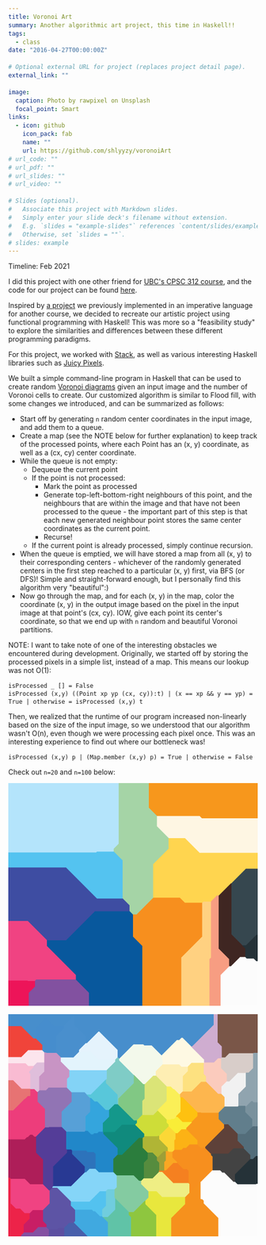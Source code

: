 ```yaml
---
title: Voronoi Art
summary: Another algorithmic art project, this time in Haskell!!
tags:
  - class
date: "2016-04-27T00:00:00Z"

# Optional external URL for project (replaces project detail page).
external_link: ""

image:
  caption: Photo by rawpixel on Unsplash
  focal_point: Smart
links:
  - icon: github
    icon_pack: fab
    name: ""
    url: https://github.com/shlyyzy/voronoiArt
# url_code: ""
# url_pdf: ""
# url_slides: ""
# url_video: ""

# Slides (optional).
#   Associate this project with Markdown slides.
#   Simply enter your slide deck's filename without extension.
#   E.g. `slides = "example-slides"` references `content/slides/example-slides.md`.
#   Otherwise, set `slides = ""`.
# slides: example
---
```


Timeline: Feb 2021

I did this project with one other friend for [UBC's CPSC 312 course](https://courses.students.ubc.ca/cs/courseschedule?pname=subjarea&tname=subj-course&dept=CPSC&course=312), and the code for our project can be found [here](https://github.com/shlyyzy/voronoiArt/tree/main).

Inspired by [a project](https://gokce-dilek.netlify.app/project/floodfill/) we previously implemented in an imperative language for another course, we decided to recreate our artistic project using functional programming with Haskell! This was more so a "feasibility study" to explore the similarities and differences between these different programming paradigms.

For this project, we worked with [Stack](https://github.com/commercialhaskell/stack), as well as various interesting Haskell libraries such as [Juicy Pixels](https://hackage.haskell.org/package/JuicyPixels-3.3.5/docs/Codec-Picture.html).

We built a simple command-line program in Haskell that can be used to create random [Voronoi diagrams](https://en.wikipedia.org/wiki/Voronoi_diagram) given an input image and the number of Voronoi cells to create. Our customized algorithm is similar to Flood fill, with some changes we introduced, and can be summarized as follows:

- Start off by generating `n` random center coordinates in the input image, and add them to a queue.
- Create a map (see the NOTE below for further explanation) to keep track of the processed points, where each Point has an (x, y) coordinate, as well as a (cx, cy) center coordinate.
- While the queue is not empty:
  - Dequeue the current point
  - If the point is not processed:
    - Mark the point as processed
    - Generate top-left-bottom-right neighbours of this point, and the neighbours that are within the image and that have not been processed to the queue - the important part of this step is that each new generated neighbour point stores the same center coordinates as the current point.
    - Recurse!
  - If the current point is already processed, simply continue recursion.
- When the queue is emptied, we will have stored a map from all (x, y) to their corresponding centers - whichever of the randomly generated centers in the first step reached to a particular (x, y) first, via BFS (or DFS)! Simple and straight-forward enough, but I personally find this algorithm very "beautiful":)
- Now go through the map, and for each (x, y) in the map, color the coordinate (x, y) in the output image based on the pixel in the input image at that point's (cx, cy). IOW, give each point its center's coordinate, so that we end up with `n` random and beautiful Voronoi partitions.

NOTE: I want to take note of one of the interesting obstacles we encountered during development. Originally, we started off by storing the processed pixels in a simple list, instead of a map. This means our lookup was not O(1):

```
isProcessed _ [] = False
isProcessed (x,y) ((Point xp yp (cx, cy)):t) | (x == xp && y == yp) = True | otherwise = isProcessed (x,y) t
```

Then, we realized that the runtime of our program increased non-linearly based on the size of the input image, so we understood that our algorithm wasn't O(n), even though we were processing each pixel once. This was an interesting experience to find out where our bottleneck was!

```
isProcessed (x,y) p | (Map.member (x,y) p) = True | otherwise = False
```

Check out `n=20` and `n=100` below:

![n=20](img2-20.jpg)

![n=100](img2-100.jpg)
